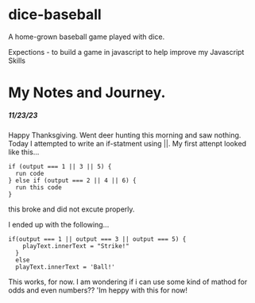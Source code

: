 # dice-baseball
A home-grown baseball game played with dice.

Expections - to build a game in javascript to help improve my Javascript Skills

# My Notes and Journey.

##### 11/23/23

Happy Thanksgiving. Went deer hunting this morning and saw nothing. Today I attempted to write an if-statment using ||. My first attenpt looked like this...

```
if (output === 1 || 3 || 5) {
  run code
} else if (output === 2 || 4 || 6) {
  run this code
}
```

this broke and did not excute properly.

I ended up with the following...

```
if(output === 1 || output === 3 || output === 5) {
    playText.innerText = "Strike!"
  }
  else
  playText.innerText = 'Ball!'
```

This works, for now. I am wondering if i can use some kind of mathod for odds and even numbers?? 'Im heppy with this for now!
